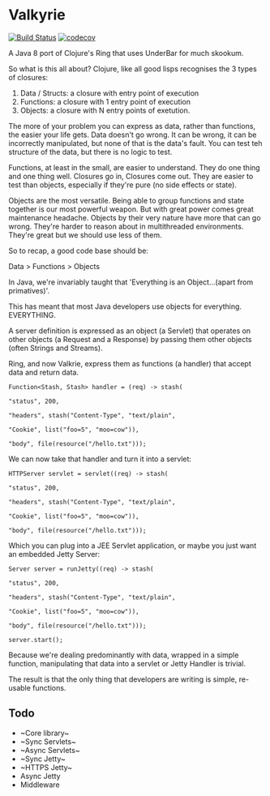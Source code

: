 # Valkyrie

[![Build Status](https://travis-ci.org/tsmarsh/valkyrie.svg?branch=master)](https://travis-ci.org/tsmarsh/valkyrie)
[![codecov](https://codecov.io/gh/tsmarsh/valkyrie/branch/master/graph/badge.svg)](https://codecov.io/gh/tsmarsh/valkyrie)


A Java 8 port of Clojure's Ring that uses UnderBar for much skookum.

So what is this all about? Clojure, like all good lisps recognises the 3 types of closures:

1. Data / Structs: a closure with entry point of execution
2. Functions: a closure with 1 entry point of execution
3. Objects: a closure with N entry points of exetution.

The more of your problem you can express as data, rather than functions, the easier your life gets. 
Data doesn't go wrong. 
It can be wrong, it can be incorrectly manipulated, but none of that is the data's fault. You can test teh structure of the data, but there is no logic to test.


Functions, at least in the small, are easier to understand. 
They do one thing and one thing well. Closures go in, Closures come out. They are easier to test than objects, especially if they're pure (no side effects or state).

Objects are the most versatile. Being able to group functions and state together is our most powerful weapon. But with great power comes great maintenance headache. Objects by their very nature have more that can go wrong. They're harder to reason about in multithreaded environments. They're great but we should use less of them. 

So to recap, a good code base should be:

Data > Functions > Objects

In Java, we're invariably taught that 'Everything is an Object...(apart from primatives)'. 

This has meant that most Java developers use objects for everything. EVERYTHING. 

A server definition is expressed as an object (a Servlet) that operates on other objects (a Request and a Response) by passing them other objects (often Strings and Streams). 

Ring, and now Valkrie, express them as functions (a handler) that accept data and return data. 

```$java
Function<Stash, Stash> handler = (req) -> stash(
                                                                                        "status", 200,
                                                                                        "headers", stash("Content-Type", "text/plain", 
                                                                                                         "Cookie", list("foo=5", "moo=cow")),
                                                                                        "body", file(resource("/hello.txt")));
```

We can now take that handler and turn it into a servlet:

```$java
HTTPServer servlet = servlet((req) -> stash(
                                                                               "status", 200,
                                                                               "headers", stash("Content-Type", "text/plain", 
                                                                                                "Cookie", list("foo=5", "moo=cow")),
                                                                               "body", file(resource("/hello.txt")));
```

Which you can plug into a JEE Servlet application, or maybe you just want an embedded Jetty Server:

```$java
Server server = runJetty((req) -> stash(
                                                                               "status", 200,
                                                                               "headers", stash("Content-Type", "text/plain", 
                                                                                                "Cookie", list("foo=5", "moo=cow")),
                                                                               "body", file(resource("/hello.txt")));

server.start();
```

Because we're dealing predominantly with data, wrapped in a simple function, manipulating that data into a servlet or Jetty Handler is trivial.

The result is that the only thing that developers are writing is simple, re-usable functions.


## Todo

* ~Core library~
* ~Sync Servlets~
* ~Async Servlets~
* ~Sync Jetty~
* ~HTTPS Jetty~
* Async Jetty
* Middleware


